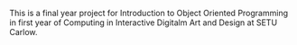 This is a final year project for Introduction to Object Oriented Programming in first year of Computing in Interactive Digitalm Art and Design at SETU Carlow.
